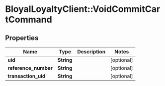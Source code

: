 # BloyalLoyaltyClient::VoidCommitCartCommand

## Properties
Name | Type | Description | Notes
------------ | ------------- | ------------- | -------------
**uid** | **String** |  | [optional] 
**reference_number** | **String** |  | [optional] 
**transaction_uid** | **String** |  | [optional] 

